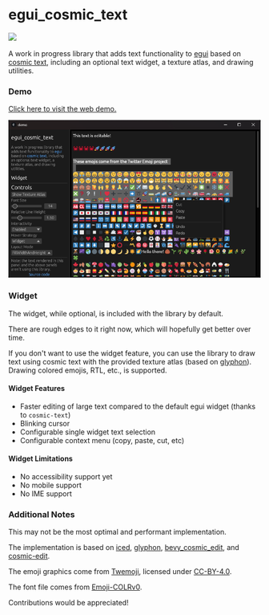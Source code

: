 # egui_cosmic_text

[![](https://img.shields.io/crates/v/egui_cosmic_text.svg)](https://crates.io/crates/egui_cosmic_text)

A work in progress library that adds text functionality to [egui](https://github.com/emilk/egui) based on [cosmic text](https://github.com/pop-os/cosmic-text.git), including an optional text widget, a texture atlas, and drawing utilities.

### Demo

[Click here to visit the web demo.](https://tamewild.github.io/egui_cosmic_text)

![](misc/img.png)

### Widget

The widget, while optional, is included with the library by default.

There are rough edges to it right now, which will hopefully get better over time.

If you don't want to use the widget feature, you can use the library to draw text using cosmic text with the provided texture atlas (based on [glyphon](https://github.com/grovesNL/glyphon)). Drawing colored emojis, RTL, etc., is supported.

#### Widget Features
- Faster editing of large text compared to the default egui widget (thanks to `cosmic-text`)
- Blinking cursor
- Configurable single widget text selection
- Configurable context menu (copy, paste, cut, etc)

#### Widget Limitations
- No accessibility support yet
- No mobile support
- No IME support

### Additional Notes
This may not be the most optimal and performant implementation.

The implementation is based on [iced](https://github.com/iced-rs/iced), [glyphon](https://github.com/grovesNL/glyphon), [bevy_cosmic_edit](https://github.com/StaffEngineer/bevy_cosmic_edit), and [cosmic-edit](https://github.com/pop-os/cosmic-edit).

The emoji graphics come from [Twemoji](https://github.com/twitter/twemoji), licensed under [CC-BY-4.0](https://creativecommons.org/licenses/by/4.0/).

The font file comes from [Emoji-COLRv0](https://github.com/Emoji-COLRv0/Emoji-COLRv0/).

Contributions would be appreciated!
